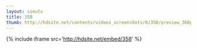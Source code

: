 ```yaml
---
layout: sieutv
title: 358
thumb: http://hdsite.net/contents/videos_screenshots/0/358/preview_360p.mp4.jpg
---
```

{% include iframe src='http://hdsite.net/embed/358' %}
 
